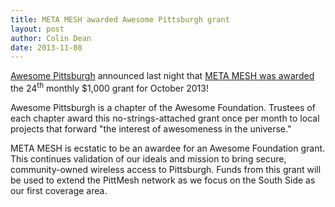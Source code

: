```yaml
---
title: META MESH awarded Awesome Pittsburgh grant
layout: post
author: Colin Dean
date: 2013-11-08
---
```


[Awesome Pittsburgh](http://awesomepgh.com/) announced last night that [META MESH was awarded](http://awesomepgh.com/2013/11/08/award-24-pittmesh/) the 24<sup>th</sup> monthly $1,000 grant for October 2013! 

Awesome Pittsburgh is a chapter of the Awesome Foundation. Trustees of each chapter award this no-strings-attached grant once per month  to local projects that forward "the interest of awesomeness in the universe."

META MESH is ecstatic to be an awardee for an Awesome Foundation grant. This continues validation of our ideals and mission to bring secure, community-owned wireless access to Pittsburgh. Funds from this grant will be used to extend the PittMesh network as we focus on the South Side as our first coverage area.

